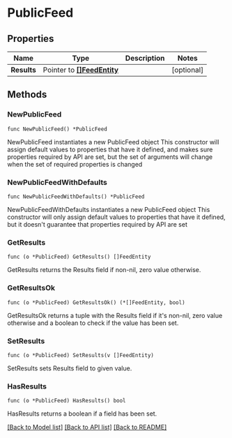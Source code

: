 # PublicFeed

## Properties

Name | Type | Description | Notes
------------ | ------------- | ------------- | -------------
**Results** | Pointer to [**[]FeedEntity**](FeedEntity.md) |  | [optional] 

## Methods

### NewPublicFeed

`func NewPublicFeed() *PublicFeed`

NewPublicFeed instantiates a new PublicFeed object
This constructor will assign default values to properties that have it defined,
and makes sure properties required by API are set, but the set of arguments
will change when the set of required properties is changed

### NewPublicFeedWithDefaults

`func NewPublicFeedWithDefaults() *PublicFeed`

NewPublicFeedWithDefaults instantiates a new PublicFeed object
This constructor will only assign default values to properties that have it defined,
but it doesn't guarantee that properties required by API are set

### GetResults

`func (o *PublicFeed) GetResults() []FeedEntity`

GetResults returns the Results field if non-nil, zero value otherwise.

### GetResultsOk

`func (o *PublicFeed) GetResultsOk() (*[]FeedEntity, bool)`

GetResultsOk returns a tuple with the Results field if it's non-nil, zero value otherwise
and a boolean to check if the value has been set.

### SetResults

`func (o *PublicFeed) SetResults(v []FeedEntity)`

SetResults sets Results field to given value.

### HasResults

`func (o *PublicFeed) HasResults() bool`

HasResults returns a boolean if a field has been set.


[[Back to Model list]](../README.md#documentation-for-models) [[Back to API list]](../README.md#documentation-for-api-endpoints) [[Back to README]](../README.md)


